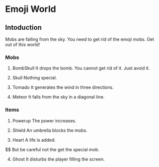 # Emoji World

## Intoduction 

Mobs are falling from the sky. You need to get rid of the emoji mobs.
Get out of this world!

### Mobs

1. BombSkull
It drops the bomb. You cannot get rid of it. Just avoid it.

2. Skull
Nothing special.

3. Tornado
It generates the wind in three directions.

4. Meteor
It falls from the sky in a diagonal line.

### Items

1. Powerup
The power increases.

2. Shield
An umbrella blocks the mobs.

3. Heart
A life is added.

$$ But be careful not the get the special mob.

4. Ghost
It disturbs the player filling the screen.
